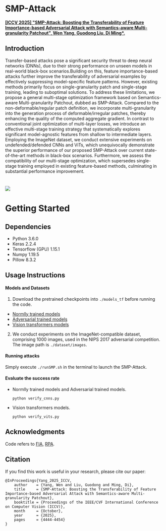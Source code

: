 # SMP-Attack
[**\[ICCV 2025\] "SMP-Attack: Boosting the Transferability of Feature Importance-based Adversarial Attack with Semantics-aware Multi-granularity Patchout", Wen Yang, Guodong Liu, Di Ming*.**]([https://github.com/advml-group](https://github.com/AdvML-Group/SMP-Attack)) 

## Introduction

Transfer-based attacks pose a significant security threat to deep neural networks (DNNs), due to their strong performance on unseen models in real-world black-box scenarios.Building on this, feature importance-based attacks further improve the transferability of adversarial examples by effectively suppressing model-specific feature patterns. However, existing methods primarily focus on single-granularity patch and single-stage training, leading to suboptimal solutions. To address these limitations, we propose a general multi-stage optimization framework based on Semantics-aware Multi-granularity Patchout, dubbed as SMP-Attack. Compared to the non-deformable/regular patch definition, we incorporate multi-granularity into the generation process of deformable/irregular patches, thereby enhancing the quality of the computed aggregate gradient. In contrast to conventional joint optimization of multi-layer losses, we introduce an effective multi-stage training strategy that systematically explores significant model-agnostic features from shallow to intermediate layers. Employing the ImageNet dataset, we conduct extensive experiments on undefended/defended CNNs and ViTs, which unequivocally demonstrate the superior performance of our proposed SMP-Attack over current state-of-the-art methods in black-box scenarios. Furthermore, we assess the compatibility of our multi-stage optimization, which supersedes single-stage training employed in existing feature-based methods, culminating in substantial performance improvement.

![](D:\goole\gitproject\SMP-Attack\show_image\Home.png)
=======
# Getting Started

## Dependencies

- Python 3.6.0
- Keras 2.2.4
- Tensorflow (GPU) 1.15.1
- Numpy 1.19.5
- Pillow 8.3.2

## Usage Instructions

#### Models and Datasets

1. Download the pretrained checkpoints into `./models_tf` before running the code.

- [Normlly trained models]( https://github.com/tensorflow/models/tree/master/research/slim)
- [Adversarial trained models]( https://github.com/tensorflow/models/tree/archive/research/adv_imagenet_models)
- [Vision transformers models](https://github.com/rwightman/pytorch-image-models)

2. We conduct experiments on the ImageNet-compatible dataset, comprising 1000 images, used in the NIPS 2017 adversarial competition. The image path is `./dataset/images`.

#### Running attacks

 Simply execute `./runSMP.sh` in the terminal to launch the SMP-Attack.

#### Evaluate the success rate

- Normlly trained models and Adversarial trained models.

  `python verify_cnns.py`

- Vision transformers models.

  `python verify_vits.py`

## Acknowledgments

 Code refers to [FIA](https://github.com/hcguoO0/FIA), [RPA](https://github.com/alwaysfoggy/RPA).

## Citation

 If you find this work is useful in your research, please cite our paper:

```
@InProceedings{Yang_2025_ICCV,
    author    = {Yang, Wen and Liu, Guodong and Ming, Di},
    title     = {SMP-Attack: Boosting the Transferability of Feature Importance-based Adversarial Attack with Semantics-aware Multi-granularity Patchout},
    booktitle = {Proceedings of the IEEE/CVF International Conference on Computer Vision (ICCV)},
    month     = {October},
    year      = {2025},
    pages     = {4444-4454}
}
```
